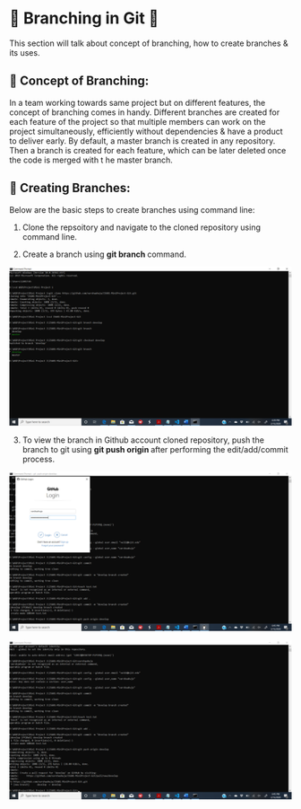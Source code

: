 # &#x1F539; Branching in Git &#x1F539;

This section will talk about concept of branching, how to create branches & its uses.

## &#x1F539; Concept of Branching:

In a team working towards same project but on different features, the concept of branching comes in handy. Different branches are created for each feature of the project so that multiple members can work on the project simultaneously, efficiently without dependencies & have a product to deliver early.
By default, a master branch is created in any repository. Then a branch is created for each feature, which can be later deleted once the code is merged with t he master branch.

## &#x1F539; Creating Branches:

Below are the basic steps to create branches using command line:

1. Clone the repsoitory and navigate to the cloned repository using command line.

2. Create a branch using **git branch <branch name>** command.

![](Images/branch_1.png)

3. To view the branch in Github account cloned repository, push the branch to git using **git push origin <branch name>** after performing the edit/add/commit process.

![](Images/branch_2.png)

![](Images/branch_3.png)
